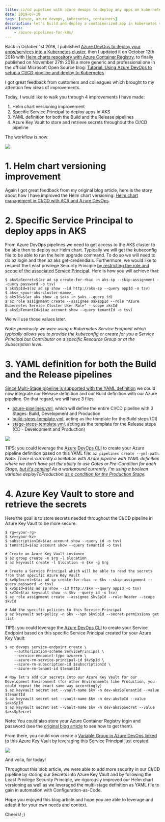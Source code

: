 ```yaml
---
title: ci/cd pipeline with azure devops to deploy any apps on kubernetes
date: 2019-07-10
tags: [azure, azure devops, kubernetes, containers]
description: let's build and deploy a containerized app in kubernetes via azure pipelines
aliases:
    - /azure-pipelines-for-k8s/
---
```

Back in October 1st 2018, I published [Azure DevOps to deploy your apps/services into a Kubernetes cluster](https://alwaysupalwayson.blogspot.com/2018/10/azure-devops-to-deploy-your.html), then I updated it on October 12th 2018 with [Helm charts repository with Azure Container Registry](https://alwaysupalwayson.blogspot.com/2018/10/helm-charts-repository-with-azure.html), to finally published on November 27th 2018 a more generic and professional one in the official Microsoft Open Source blog: [Tutorial: Using Azure DevOps to setup a CI/CD pipeline and deploy to Kubernetes](https://cloudblogs.microsoft.com/opensource/2018/11/27/tutorial-azure-devops-setup-cicd-pipeline-kubernetes-docker-helm).

I got great feedback from customers and colleagues which brought to my attention few ideas of improvements.

Today, I would like to walk you through 4 improvements I have made:
1.  Helm chart versioning improvement
2.  Specific Service Principal to deploy apps in AKS
3.  YAML definition for both the Build and the Release pipelines
4.  Azure Key Vault to store and retrieve secrets throughout the CI/CD pipeline

The workflow is now:

[![](https://1.bp.blogspot.com/-ahnbFR-xLbc/XQrcr5v5oII/AAAAAAAATO0/Eqmr-lefZx4uf_Bhwz7z2bhVDzaKd97MACLcBGAs/s640/Picture2.png)](https://1.bp.blogspot.com/-ahnbFR-xLbc/XQrcr5v5oII/AAAAAAAATO0/Eqmr-lefZx4uf_Bhwz7z2bhVDzaKd97MACLcBGAs/s1600/Picture2.png)

# 1. Helm chart versioning improvement

Again I got great feedback from my original blog article, here is the story about how I have improved the Helm chart versioning: [Helm chart management in CI/CD with ACR and Azure DevOps](https://alwaysupalwayson.blogspot.com/2019/07/helm-chart-management-in-cicd-with-acr.html).

# 2. Specific Service Principal to deploy apps in AKS

From Azure DevOps pipelines we need to get access to the AKS cluster to be able then to deploy our Helm chart. Typically we will get the kubeconfig file to be able to run the helm upgrade command. To do so we will need to do az login and then az aks get-credendials.
Furthermore, we would like to respect the Least privilege Security Principle [by restricting the role and scope of the associated Service Principal](https://docs.microsoft.com/azure/aks/control-kubeconfig-access). Here is how you will achieve that:
```
$ aksSpSecret=$(az ad sp create-for-rbac -n aks-sp --skip-assignment --query password -o tsv)  
$ aksSpId=$(az ad sp show --id http://aks-sp --query appId -o tsv)  
$ aks=_<your-aks-cluster-name>_  
$ aksId=$(az aks show -g $aks -n $aks --query id)  
$ az role assignment create --assignee $aksSpId --role "Azure Kubernetes Service Cluster User Role" --scope aksId  
$ aksSpTenantId=$(az account show --query tenantId -o tsv)  
```
We will use those values later.

_Note: previously we were using a Kubernetes Service Endpoint which typically allows you to provide the kubeconfig or create for you a Service Principal but Contributor on a specific Resource Group or at the Subscription level._

# 3. YAML definition for both the Build and the Release pipelines

[Since Multi-Stage pipeline is supported with the YAML definition](https://devblogs.microsoft.com/devops/whats-new-with-azure-pipelines/) we could now integrate our Release definition and our Build definition with our Azure pipeline.
On that regard, we will have 3 files:
- [azure-pipelines.yml](https://github.com/Azure/phippyandfriends/blob/mathieu-benoit/azure-pipelines/phippy/azure-pipelines.yml), which will define the entire CI/CD pipeline with 3 Stages: Build, Development and Production
- [build-steps-template.yml](https://github.com/Azure/phippyandfriends/blob/mathieu-benoit/azure-pipelines/common/build-steps-template.yml), acting as the template for the Build steps (CI)
- [stage-steps-template.yml](https://github.com/Azure/phippyandfriends/blob/mathieu-benoit/azure-pipelines/common/stage-steps-template.yml), acting as the template for the Release steps (CD - Development and Production)

[![](https://1.bp.blogspot.com/-4StA1t_kQCA/XR6j-7ybn4I/AAAAAAAATUA/eP0yN6k4R80l_p3aeT3-EiHTk0sp37J5gCLcBGAs/s640/Capture.PNG)](https://1.bp.blogspot.com/-4StA1t_kQCA/XR6j-7ybn4I/AAAAAAAATUA/eP0yN6k4R80l_p3aeT3-EiHTk0sp37J5gCLcBGAs/s1600/Capture.PNG)

TIPS: you could leverage the [Azure DevOps CLI](https://devblogs.microsoft.com/devops/using-azure-devops-from-the-command-line) to create your Azure pipeline definition based on this YAML file: `az pipelines create --yml-path`.
_Note: There is currently a limitation with Azure pipeline with YAML definition where we don't have yet the ability to use Gates or Pre-Condition for each Stage, [but it's coming](https://dev.azure.com/mseng/AzureDevOpsRoadmap/_workitems/edit/1510336)! As a workaround currently, I'm using a boolean variable deployToProduction [as a condition for the Production Stage](https://github.com/Azure/phippyandfriends/blob/mathieu-benoit/azure-pipelines/phippy/cicd/azure-pipelines.yml#L51)._

# 4. Azure Key Vault to store and retrieve the secrets

Here the goal is to store secrets needed throughout the CI/CD pipeline in Azure Key Vault to be more secure.
```
$ rg=<your-rg>
$ kv=<your-kv>
$ subscriptionId=$(az account show --query id -o tsv)
$ tenantId=$(az account show --query tenantId -o tsv)

# Create an Azure Key Vault instance
$ az group create -n $rg -l $location
$ az keyvault create -l $location -n $kv -g $rg
  
# Create a Service Principal which will be able to read the secrets from that specific Azure Key Vault
$ kvSpSecret=$(az ad sp create-for-rbac -n $kv --skip-assignment --query password -o tsv)
$ kvSpId=$(az ad sp show --id http://$kv --query appId -o tsv)
$ kvId=$(az keyvault show -n $kv --query id -o tsv)
$ az role assignment create --assignee $kvSpId --role Reader --scope $kvId
  
# Add the specific policies to this Service Principal  
$ az keyvault set-policy -n $kv --spn $kvSpId --secret-permissions get list
```

TIPS: you could leverage the [Azure DevOps CLI](https://devblogs.microsoft.com/devops/using-azure-devops-from-the-command-line) to create your Service Endpoint based on this specific Service Principal created for your Azure Key Vault:
```
$ az devops service-endpoint create \
    --authorization-scheme ServicePrincipal \
    --service-endpoint-type azurerm \
    --azure-rm-service-principal-id $kvSpId \
    --azure-rm-subscription-id $subscriptionId \
    --azure-rm-tenant-id $tenantId
  
# Now let's add our secrets into our Azure Key Vault for our Development Environment (for other Environments like Production, you could repeat the exact same way accordingly)  
$ az keyvault secret set --vault-name $kv -n dev-aksSpTenantId --value $tenantId  
$ az keyvault secret set --vault-name $kv -n dev-aksSpId --value $aksSpId  
$ az keyvault secret set --vault-name $kv -n dev-aksSpSecret --value $aksSpSecret  
```
Note: You could also store your Azure Container Registry login and password (see the [original blog article](https://cloudblogs.microsoft.com/opensource/2018/11/27/tutorial-azure-devops-setup-cicd-pipeline-kubernetes-docker-helm) to see how to get them).

From there, you could now create a [Variable Group in Azure DevOps linked to this Azure Key Vault](https://docs.microsoft.com/azure/devops/pipelines/library/variable-groups#link-secrets-from-an-azure-key-vault) by leveraging this Service Principal just created.

[![](https://1.bp.blogspot.com/-iPmxCkZX2a4/XSYEdoFEmwI/AAAAAAAATWU/AVTMPPZYijAABiNT_Z897KGStYdVR3cOwCLcBGAs/s640/Capture2.PNG)](https://1.bp.blogspot.com/-iPmxCkZX2a4/XSYEdoFEmwI/AAAAAAAATWU/AVTMPPZYijAABiNT_Z897KGStYdVR3cOwCLcBGAs/s1600/Capture2.PNG)

And voila, for today!

Throughout this blob article, we were able to add more security in our CI/CD pipeline by storing our Secrets into Azure Key Vault and by following the Least Privilege Security Principle, we rigorously improved our Helm chart versioning as well as we leveraged the multi-stage definition as YAML file to gain in automation with Configuration-as-Code.

Hope you enjoyed this blog article and hope you are able to leverage and adapt it for your own needs and context.

Cheers! ;)